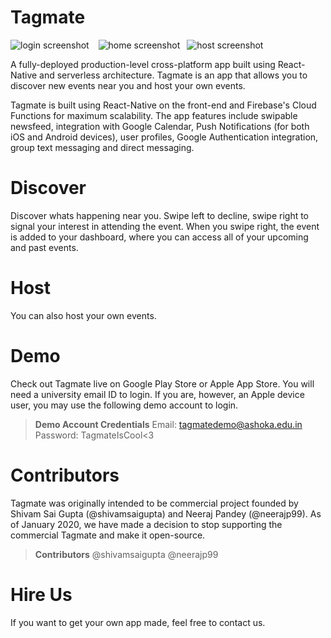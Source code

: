 
# Tagmate
![login screenshot](https://tagmateapp.com/gifs/login.gif) &ensp;
![home screenshot](https://tagmateapp.com/gifs/swipe1.gif)&ensp; ![host screenshot](https://tagmateapp.com/gifs/host.gif)


A fully-deployed production-level cross-platform app built using React-Native and serverless architecture. Tagmate is an app that allows you to discover new events near you and host your own events.

Tagmate is built using React-Native on the front-end and Firebase's Cloud Functions for maximum scalability. The app features include swipable newsfeed, integration with Google Calendar, Push Notifications (for both iOS and Android devices), user profiles, Google Authentication integration, group text messaging and direct messaging.


# Discover
Discover whats happening near you. Swipe left to decline, swipe right to signal your interest in attending the event. When you swipe right, the event is added to your dashboard, where you can access all of your upcoming and past events.



# Host
You can also host your own events. 

# Demo

Check out Tagmate live on Google Play Store or Apple App Store. You will need a university email ID to login. If you are, however, an Apple device user, you may use the following demo account to login.

> **Demo Account Credentials**
> Email: tagmatedemo@ashoka.edu.in
> Password: TagmateIsCool<3


# Contributors

Tagmate was originally intended to be commercial project founded by Shivam Sai Gupta (@shivamsaigupta) and Neeraj Pandey (@neerajp99). As of January 2020, we have made a decision to stop supporting the commercial Tagmate and make it open-source.

> **Contributors**
> @shivamsaigupta
> @neerajp99

# Hire Us

If you want to get your own app made, feel free to contact us.
